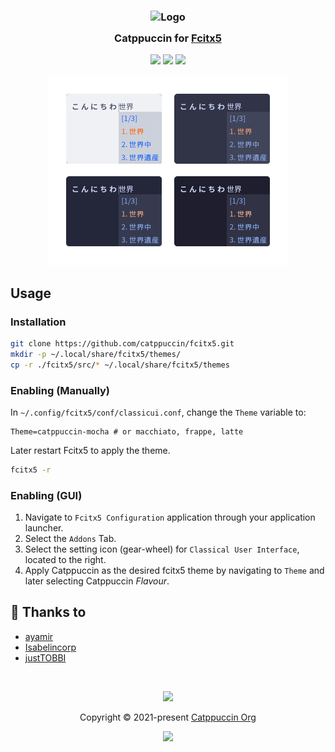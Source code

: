 <h3 align="center">
	<img src="https://raw.githubusercontent.com/catppuccin/catppuccin/main/assets/logos/exports/1544x1544_circle.png" width="100" alt="Logo"/><br/>
	<img src="https://raw.githubusercontent.com/catppuccin/catppuccin/main/assets/misc/transparent.png" height="30" width="0px"/>
	Catppuccin for <a href="https://fcitx-im.org">Fcitx5</a>
	<img src="https://raw.githubusercontent.com/catppuccin/catppuccin/main/assets/misc/transparent.png" height="30" width="0px"/>
</h3>

<p align="center">
    <a href="https://github.com/catppuccin/fcitx5/stargazers"><img src="https://img.shields.io/github/stars/catppuccin/fcitx5?colorA=363a4f&colorB=b7bdf8&style=for-the-badge"></a>
    <a href="https://github.com/catppuccin/fcitx5/issues"><img src="https://img.shields.io/github/issues/catppuccin/fcitx5?colorA=363a4f&colorB=f5a97f&style=for-the-badge"></a>
    <a href="https://github.com/catppuccin/fcitx5/contributors"><img src="https://img.shields.io/github/contributors/catppuccin/fcitx5?colorA=363a4f&colorB=a6da95&style=for-the-badge"></a>
</p>

<p align="center">
  <img src="assets/preview.webp"/>
</p>

## Usage

### Installation

```sh
git clone https://github.com/catppuccin/fcitx5.git
mkdir -p ~/.local/share/fcitx5/themes/
cp -r ./fcitx5/src/* ~/.local/share/fcitx5/themes
```

### Enabling (Manually)

In `~/.config/fcitx5/conf/classicui.conf`, change the `Theme` variable to:

```dosini
Theme=catppuccin-mocha # or macchiato, frappe, latte
```

Later restart Fcitx5 to apply the theme.

```sh
fcitx5 -r
```

### Enabling (GUI)

1. Navigate to `Fcitx5 Configuration` application through your application launcher.
2. Select the `Addons` Tab.
3. Select the setting icon (gear-wheel) for `Classical User Interface`, located to the right.
4. Apply Catppuccin as the desired fcitx5 theme by navigating to `Theme` and later selecting Catppuccin *Flavour*.

## 💝 Thanks to

- [ayamir](https://github.com/ayamir)
- [Isabelincorp](https://github.com/isabelincorp)
- [justTOBBI](https://github.com/justTOBBI)

&nbsp;

<p align="center"><img src="https://raw.githubusercontent.com/catppuccin/catppuccin/main/assets/footers/gray0_ctp_on_line.svg?sanitize=true" /></p>
<p align="center">Copyright &copy; 2021-present <a href="https://github.com/catppuccin" target="_blank">Catppuccin Org</a>
<p align="center"><a href="https://github.com/catppuccin/catppuccin/blob/main/LICENSE"><img src="https://img.shields.io/static/v1.svg?style=for-the-badge&label=License&message=MIT&logoColor=d9e0ee&colorA=363a4f&colorB=b7bdf8"/></a></p>
